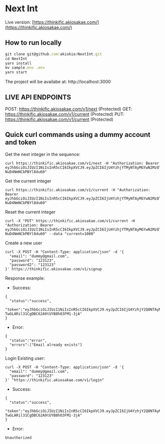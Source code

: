 # Next Int

Live version: [https://thinkific.akiosakae.com/](https://thinkific.akiosakae.com/)

## How to run locally
```javascript
git clone git@github.com:akiokio/NextInt.git
cd NextInt
yarn install
mv sample.env .env
yarn start
```

The project will be availabe at: http://localhost:3000

## LIVE API ENDPOINTS
POST: https://thinkific.akiosakae.com/v1/next (Protected)
GET: https://thinkific.akiosakae.com/v1/current (Protected)
PUT: https://thinkific.akiosakae.com/v1/current (Protected)

## Quick curl commands using a dummy account and token
Get the next integer in the sequence:
```HTTP
curl https://thinkific.akiosakae.com/v1/next -H "Authorization: Bearer eyJhbGciOiJIUzI1NiIsInR5cCI6IkpXVCJ9.eyJpZCI6IjU4YzhjYTMyNTAyMGYwN2MzOTMxOTNiMiIsImVtYWlsIjoiZHVtbXlAZHVtbXkuY29tIiwiaWF0IjoxNDg5NTUzOTcwLCJleHAiOjE0OTIxNDU5NzB9.LStWa0jpQ1hcwfZ6YgyrP8nJ-NuD4NmNCbPBYl8du60"
```
Get the current integer
```HTTP
curl https://thinkific.akiosakae.com/v1/current -H "Authorization: Bearer eyJhbGciOiJIUzI1NiIsInR5cCI6IkpXVCJ9.eyJpZCI6IjU4YzhjYTMyNTAyMGYwN2MzOTMxOTNiMiIsImVtYWlsIjoiZHVtbXlAZHVtbXkuY29tIiwiaWF0IjoxNDg5NTUzOTcwLCJleHAiOjE0OTIxNDU5NzB9.LStWa0jpQ1hcwfZ6YgyrP8nJ-NuD4NmNCbPBYl8du60"
```
Reset the current integer
```HTTP
curl -X "PUT" https://thinkific.akiosakae.com/v1/current -H "Authorization: Bearer eyJhbGciOiJIUzI1NiIsInR5cCI6IkpXVCJ9.eyJpZCI6IjU4YzhjYTMyNTAyMGYwN2MzOTMxOTNiMiIsImVtYWlsIjoiZHVtbXlAZHVtbXkuY29tIiwiaWF0IjoxNDg5NTUzOTcwLCJleHAiOjE0OTIxNDU5NzB9.LStWa0jpQ1hcwfZ6YgyrP8nJ-NuD4NmNCbPBYl8du60" --data "current=1000"
```

Create a new user
```HTTP
curl -X POST -H "Content-Type: application/json" -d '{
  "email": "dummy@gmail.com",
  "password": "123123",
  "password2": "123123"
}' https://thinkific.akiosakae.com/v1/signup
```
Response example:
- Success:
```
{
  "status":"success",
  "token":"eyJhbGciOiJIUzI1NiIsInR5cCI6IkpXVCJ9.eyJpZCI6IjU4YzhjY2Q0NTAyMGYwN2MzOTMxOTNiYyIsImVtYWlsIjoiZHVtbXlAZ21haWwuY29tIiwiaWF0IjoxNDg5NTU0NjQ0LCJleHAiOjE0OTIxNDY2NDR9.RJrg1dOv-TwGLARil31CgDBC62A9tUYB8hO3FM1-3jA"
}
```
- Error:
```
{
  "status":"error",
  "errors":["Email already exists"]
}
```

Login Existing user:
```HTTP
curl -X POST -H "Content-Type: application/json" -d '{
  "email": "dummy@gmail.com",
  "password": "123123"
}' "https://thinkific.akiosakae.com/v1/login"
```
- Success:
```
{
  "status":"success",
  "token":"eyJhbGciOiJIUzI1NiIsInR5cCI6IkpXVCJ9.eyJpZCI6IjU4YzhjY2Q0NTAyMGYwN2MzOTMxOTNiYyIsImVtYWlsIjoiZHVtbXlAZ21haWwuY29tIiwiaWF0IjoxNDg5NTU0NjQ0LCJleHAiOjE0OTIxNDY2NDR9.RJrg1dOv-TwGLARil31CgDBC62A9tUYB8hO3FM1-3jA"
}
```
- Error:
```
Unauthorized
```

